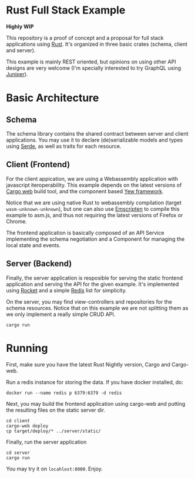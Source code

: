 Rust Full Stack Example
=======================

**Highly WIP**

This repository is a proof of concept and a proposal for full stack applications using
[Rust](). It's organized in three basic crates (schema, client and server).

This example is mainly REST oriented, but opinions on using other API designs are very
welcome (I'm specially interested to try GraphQL using [Juniper]()).

Basic Architecture
==================

Schema
------

The schema library contains the shared contract between server and client applications.
You may use it to declare (de)serializable models and types using [Serde](), as well
as traits for each resource.


Client (Frontend)
-----------------

For the client appication, we are using a Webassembly application with javascript
iteroperability. This example depends on the latest versions of [Cargo web]() build tool,
and the component based [Yew framework]().

Notice that we are using native Rust to webassembly compilation
(target `wasm-unknown-unknown`), but one can also use [Emscripten]()
to compile this example to asm.js, and thus not requiring the latest versions
of Firefox or Chrome.

The frontend application is basically composed of an API Service implementing the schema
negotiation and a Component for managing the local state and events.



Server (Backend)
----------------

Finally, the server application is resposible for serving the static frontend application
and serving the API for the given example. It's implemented using [Rocket]() and a simple
[Redis]() list for simplicity.

On the server, you may find view-controllers and repositories for the schema resources.
Notice that on this example we are not splitting them as we only implement a
really simple CRUD API.


```
cargo run
```


Running
=======

First, make sure you have the latest Rust Nightly version, Cargo and Cargo-web.

Run a redis instance for storing the data. If you have docker installed, do:

```
docker run --name redis p 6379:6379 -d redis
```

Next, you may build the frontend application using cargo-web and putting the
resulting files on the static server dir.

```
cd client
cargo-web deploy
cp target/deploy/* ../server/static/
```

Finally, run the server application

```
cd server
cargo run
```

You may try it on `locahlost:8000`. Enjoy.
